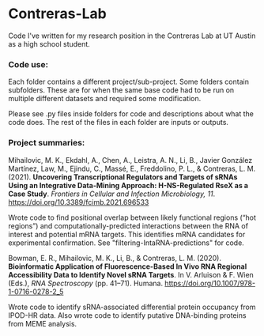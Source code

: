 # Contreras-Lab
Code I've written for my research position in the Contreras Lab at UT Austin as a high school student.

### Code use:
Each folder contains a different project/sub-project.
Some folders contain subfolders. These are for when the same base code had to be run on multiple different datasets and required some modification.

Please see .py files inside folders for code and descriptions about what the code does.
The rest of the files in each folder are inputs or outputs.

### Project summaries:
Mihailovic, M. K., Ekdahl, A., Chen, A., Leistra, A. N., Li, B., Javier González Martínez, Law, M., Ejindu, C., Massé, E., Freddolino, P. L., & Contreras, L. M. (2021). <b>Uncovering Transcriptional Regulators and Targets of sRNAs Using an Integrative Data-Mining Approach: H-NS-Regulated RseX as a Case Study</b>. <i>Frontiers in Cellular and Infection Microbiology, 11</i>. https://doi.org/10.3389/fcimb.2021.696533

Wrote code to find positional overlap between likely functional regions (“hot regions”) and computationally-predicted interactions between the RNA of interest and potential mRNA targets. This identifies mRNA candidates for experimental confirmation. See "filtering-IntaRNA-predictions" for code.

Bowman, E. R., Mihailovic, M. K., Li, B., & Contreras, L. M. (2020). <b>Bioinformatic Application of Fluorescence-Based In Vivo RNA Regional Accessibility Data to Identify Novel sRNA Targets</b>. In V. Arluison & F. Wien (Eds.), <i>RNA Spectroscopy</i> (pp. 41–71). Humana. https://doi.org/10.1007/978-1-0716-0278-2_5

Wrote code to identify sRNA-associated differential protein occupancy from IPOD-HR data. Also wrote code to identify putative DNA-binding proteins from MEME analysis.
